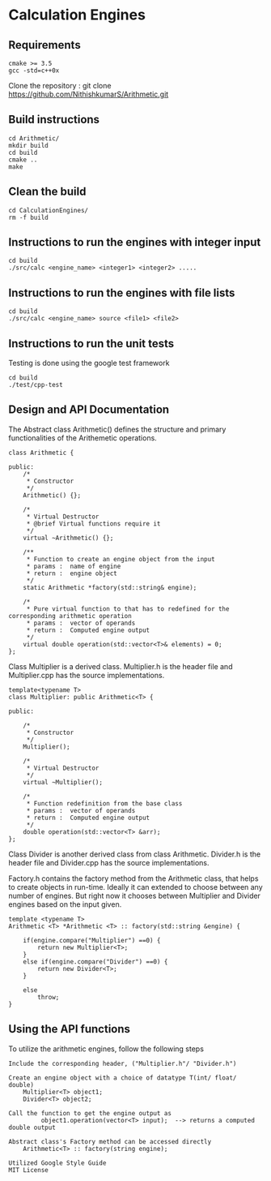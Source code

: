 # Calculation Engines

## Requirements
```
cmake >= 3.5
gcc -std=c++0x

```
Clone the repository :  git clone https://github.com/NithishkumarS/Arithmetic.git

## Build instructions
```
cd Arithmetic/
mkdir build
cd build
cmake ..
make
```

## Clean the build
```
cd CalculationEngines/
rm -f build
```


## Instructions to run the engines with integer input
```
cd build
./src/calc <engine_name> <integer1> <integer2> .....
```

## Instructions to run the engines with file lists
```
cd build
./src/calc <engine_name> source <file1> <file2>
```

## Instructions to run the unit tests 
Testing is done using the google test framework
```
cd build
./test/cpp-test
```



## Design and API Documentation

The Abstract class Arithmetic() defines the structure and primary functionalities of the Arithemetic operations. 
```
class Arithmetic {

public:
	/*
	 * Constructor
	 */
	Arithmetic() {};

	/*
	 * Virtual Destructor
	 * @brief Virtual functions require it
	 */
	virtual ~Arithmetic() {};

	/**
	 * Function to create an engine object from the input
	 * params :  name of engine
	 * return :  engine object
	 */
	static Arithmetic *factory(std::string& engine);

	/*
	 * Pure virtual function to that has to redefined for the corresponding arithmetic operation
	 * params :  vector of operands
	 * return :  Computed engine output
	 */
	virtual double operation(std::vector<T>& elements) = 0;
};

```

Class Multiplier is a derived class. Multiplier.h is the header file and Multiplier.cpp has the source implementations.

```
template<typename T>
class Multiplier: public Arithmetic<T> {

public:

	/*
	 * Constructor
	 */
	Multiplier();

	/*
	 * Virtual Destructor
	 */
	virtual ~Multiplier();

	/*
	 * Function redefinition from the base class
	 * params :  vector of operands
	 * return :  Computed engine output
	 */
	double operation(std::vector<T> &arr);
};
```

Class Divider is another derived class from class Arithmetic. Divider.h is the header file and Divider.cpp has the source implementations.

Factory.h contains the factory method from the Arithmetic class, that helps to create objects in run-time. Ideally it can extended to choose between any number of engines. But right now it chooses between Multiplier and Divider engines based on the input given.

```
template <typename T>
Arithmetic <T> *Arithmetic <T> :: factory(std::string &engine) {

	if(engine.compare("Multiplier") ==0) {
		return new Multiplier<T>;
	}
	else if(engine.compare("Divider") ==0) {
		return new Divider<T>;
	}

	else
		throw;
}
```

## Using the API functions
To utilize the arithmetic engines, follow the following steps
```
Include the corresponding header, ("Multiplier.h"/ "Divider.h")

Create an engine object with a choice of datatype T(int/ float/ double)
 	Multiplier<T> object1;
	Divider<T> object2;

Call the function to get the engine output as
         object1.operation(vector<T> input);  --> returns a computed double output

Abstract class's Factory method can be accessed directly
	Arithmetic<T> :: factory(string engine);		
```


```
Utilized Google Style Guide
MIT License
```



